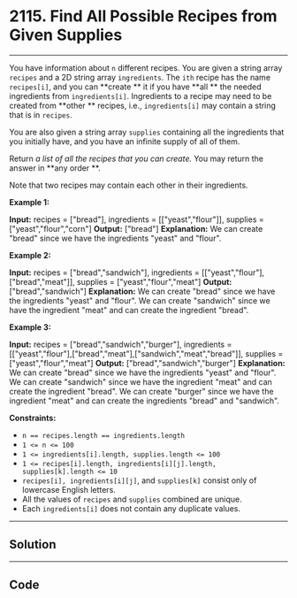 # 2115. Find All Possible Recipes from Given Supplies

---

You have information about `n` different recipes. You are given a string array `recipes` and a 2D string array `ingredients`. The `ith` recipe has the name `recipes[i]`, and you can **create ** it if you have **all ** the needed ingredients from `ingredients[i]`. Ingredients to a recipe may need to be created from **other ** recipes, i.e., `ingredients[i]` may contain a string that is in `recipes`.

You are also given a string array `supplies` containing all the ingredients that you initially have, and you have an infinite supply of all of them.

Return _a list of all the recipes that you can create._ You may return the answer in **any order **.

Note that two recipes may contain each other in their ingredients.

 

**Example 1:**


**Input:** recipes = ["bread"], ingredients = [["yeast","flour"]], supplies = ["yeast","flour","corn"]
**Output:** ["bread"]
**Explanation:**
We can create "bread" since we have the ingredients "yeast" and "flour".


**Example 2:**


**Input:** recipes = ["bread","sandwich"], ingredients = [["yeast","flour"],["bread","meat"]], supplies = ["yeast","flour","meat"]
**Output:** ["bread","sandwich"]
**Explanation:**
We can create "bread" since we have the ingredients "yeast" and "flour".
We can create "sandwich" since we have the ingredient "meat" and can create the ingredient "bread".


**Example 3:**


**Input:** recipes = ["bread","sandwich","burger"], ingredients = [["yeast","flour"],["bread","meat"],["sandwich","meat","bread"]], supplies = ["yeast","flour","meat"]
**Output:** ["bread","sandwich","burger"]
**Explanation:**
We can create "bread" since we have the ingredients "yeast" and "flour".
We can create "sandwich" since we have the ingredient "meat" and can create the ingredient "bread".
We can create "burger" since we have the ingredient "meat" and can create the ingredients "bread" and "sandwich".


 

**Constraints:**

  * `n == recipes.length == ingredients.length`
  * `1 <= n <= 100`
  * `1 <= ingredients[i].length, supplies.length <= 100`
  * `1 <= recipes[i].length, ingredients[i][j].length, supplies[k].length <= 10`
  * `recipes[i], ingredients[i][j]`, and `supplies[k]` consist only of lowercase English letters.
  * All the values of `recipes` and `supplies` combined are unique.
  * Each `ingredients[i]` does not contain any duplicate values.

---

## Solution



---

## Code
```python


```